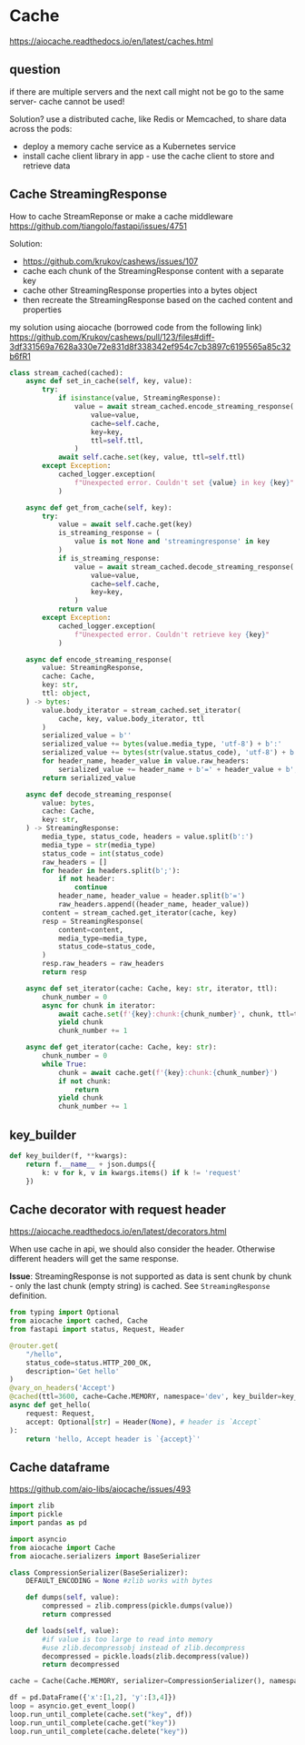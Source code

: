# Cache

https://aiocache.readthedocs.io/en/latest/caches.html

## question
if there are multiple servers and the next call might not be go to the same server- cache cannot be used!

Solution?
use a distributed cache, like Redis or Memcached, to share data across the pods:
- deploy a memory cache service as a Kubernetes service
- install cache client library in app - use the cache client to store and retrieve data

## Cache StreamingResponse
How to cache StreamReponse or make a cache middleware\
https://github.com/tiangolo/fastapi/issues/4751

Solution: 
- https://github.com/krukov/cashews/issues/107
- cache each chunk of the StreamingResponse content with a separate key
- cache other StreamingResponse properties into a bytes object
- then recreate the StreamingResponse based on the cached content and properties

my solution using aiocache (borrowed code from the following link)
https://github.com/Krukov/cashews/pull/123/files#diff-3df331569a7628a330e72e831d8f338342ef954c7cb3897c6195565a85c32b6fR1
```py
class stream_cached(cached):
    async def set_in_cache(self, key, value):
        try:
            if isinstance(value, StreamingResponse):
                value = await stream_cached.encode_streaming_response(
                    value=value,
                    cache=self.cache,
                    key=key,
                    ttl=self.ttl,
                )
            await self.cache.set(key, value, ttl=self.ttl)
        except Exception:
            cached_logger.exception(
                f"Unexpected error. Couldn't set {value} in key {key}"
            )

    async def get_from_cache(self, key):
        try:
            value = await self.cache.get(key)
            is_streaming_response = (
                value is not None and 'streamingresponse' in key
            )
            if is_streaming_response:
                value = await stream_cached.decode_streaming_response(
                    value=value,
                    cache=self.cache,
                    key=key,
                )
            return value
        except Exception:
            cached_logger.exception(
                f"Unexpected error. Couldn't retrieve key {key}"
            )

    async def encode_streaming_response(
        value: StreamingResponse,
        cache: Cache,
        key: str,
        ttl: object,
    ) -> bytes:
        value.body_iterator = stream_cached.set_iterator(
            cache, key, value.body_iterator, ttl
        )
        serialized_value = b''
        serialized_value += bytes(value.media_type, 'utf-8') + b':'
        serialized_value += bytes(str(value.status_code), 'utf-8') + b':'
        for header_name, header_value in value.raw_headers:
            serialized_value += header_name + b'=' + header_value + b';'
        return serialized_value

    async def decode_streaming_response(
        value: bytes,
        cache: Cache,
        key: str,
    ) -> StreamingResponse:
        media_type, status_code, headers = value.split(b':')
        media_type = str(media_type)
        status_code = int(status_code)
        raw_headers = []
        for header in headers.split(b';'):
            if not header:
                continue
            header_name, header_value = header.split(b'=')
            raw_headers.append((header_name, header_value))
        content = stream_cached.get_iterator(cache, key)
        resp = StreamingResponse(
            content=content,
            media_type=media_type,
            status_code=status_code,
        )
        resp.raw_headers = raw_headers
        return resp

    async def set_iterator(cache: Cache, key: str, iterator, ttl):
        chunk_number = 0
        async for chunk in iterator:
            await cache.set(f'{key}:chunk:{chunk_number}', chunk, ttl=ttl)
            yield chunk
            chunk_number += 1

    async def get_iterator(cache: Cache, key: str):
        chunk_number = 0
        while True:
            chunk = await cache.get(f'{key}:chunk:{chunk_number}')
            if not chunk:
                return
            yield chunk
            chunk_number += 1
```

## key_builder
```py
def key_builder(f, **kwargs):
    return f.__name__ + json.dumps({
        k: v for k, v in kwargs.items() if k != 'request'
    })
```

## Cache decorator with request header
https://aiocache.readthedocs.io/en/latest/decorators.html

When use cache in api, we should also consider the header. Otherwise different headers will get the same response.

**Issue**: StreamingResponse is not supported as data is sent chunk by chunk - only the last chunk (empty string) is cached. See `StreamingResponse` definition.
```py
from typing import Optional
from aiocache import cached, Cache
from fastapi import status, Request, Header

@router.get(
    "/hello",
    status_code=status.HTTP_200_OK,
    description='Get hello'
)
@vary_on_headers('Accept')
@cached(ttl=3600, cache=Cache.MEMORY, namespace='dev', key_builder=key_builder)
async def get_hello(
    request: Request,
    accept: Optional[str] = Header(None), # header is `Accept`
):
    return 'hello, Accept header is `{accept}`'
```

## Cache dataframe
https://github.com/aio-libs/aiocache/issues/493
```py
import zlib
import pickle
import pandas as pd

import asyncio
from aiocache import Cache
from aiocache.serializers import BaseSerializer

class CompressionSerializer(BaseSerializer):
    DEFAULT_ENCODING = None #zlib works with bytes

    def dumps(self, value):
        compressed = zlib.compress(pickle.dumps(value))
        return compressed

    def loads(self, value):
        #if value is too large to read into memory
        #use zlib.decompressobj instead of zlib.decompress 
        decompressed = pickle.loads(zlib.decompress(value))
        return decompressed

cache = Cache(Cache.MEMORY, serializer=CompressionSerializer(), namespace='dev')

df = pd.DataFrame({'x':[1,2], 'y':[3,4]})
loop = asyncio.get_event_loop()
loop.run_until_complete(cache.set("key", df))
loop.run_until_complete(cache.get("key"))
loop.run_until_complete(cache.delete("key"))
```
